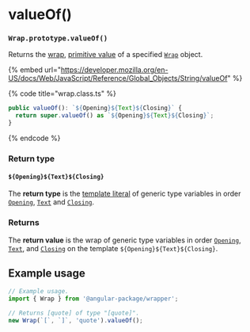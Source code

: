 # valueOf()

### `Wrap.prototype.valueOf()`

Returns the [wrap](../../../library/basic-concepts.md#wrap), [primitive value](https://developer.mozilla.org/en-US/docs/Web/JavaScript/Reference/Global\_Objects/String/valueOf) of a specified [`Wrap`](../../overview.md) object.

{% embed url="https://developer.mozilla.org/en-US/docs/Web/JavaScript/Reference/Global_Objects/String/valueOf" %}

{% code title="wrap.class.ts" %}
```typescript
public valueOf(): `${Opening}${Text}${Closing}` {
  return super.valueOf() as `${Opening}${Text}${Closing}`;
}
```
{% endcode %}

### Return type

#### `${Opening}${Text}${Closing}`

The **return type** is the [template literal](https://www.typescriptlang.org/docs/handbook/2/template-literal-types.html) of generic type variables in order [`Opening`](../../generic-type-variables.md#wrap-opening), [`Text`](../../generic-type-variables.md#wrap-less-than...-text-...greater-than) and [`Closing`](../../generic-type-variables.md#wrap-closing).

### Returns

The **return value** is the wrap of generic type variables in order [`Opening`](../../generic-type-variables.md#wrap-opening), [`Text`](../../generic-type-variables.md#wrap-less-than...-text-...greater-than), and [`Closing`](../../generic-type-variables.md#wrap-closing) on the template `${Opening}${Text}${Closing}`.

## Example usage

```typescript
// Example usage.
import { Wrap } from '@angular-package/wrapper';

// Returns [quote] of type "[quote]".
new Wrap(`[`, `]`, 'quote').valueOf();
```
